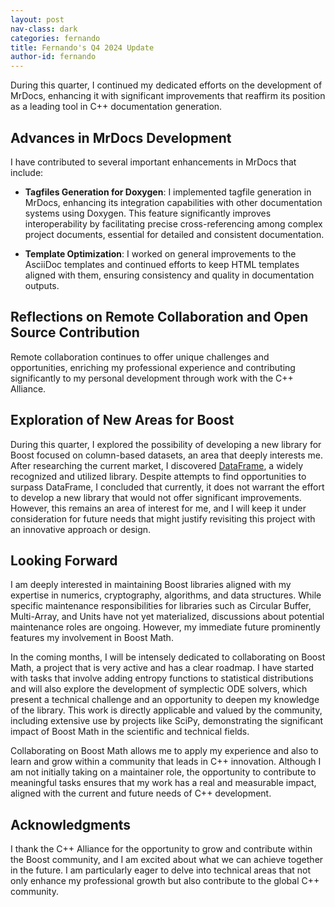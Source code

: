 ```yaml
---
layout: post
nav-class: dark
categories: fernando
title: Fernando's Q4 2024 Update
author-id: fernando
---
```


During this quarter, I continued my dedicated efforts on the development of MrDocs, enhancing it with significant improvements that reaffirm its position as a leading tool in C++ documentation generation.

## Advances in MrDocs Development

I have contributed to several important enhancements in MrDocs that include:

- **Tagfiles Generation for Doxygen**: I implemented tagfile generation in MrDocs, enhancing its integration capabilities with other documentation systems using Doxygen. This feature significantly improves interoperability by facilitating precise cross-referencing among complex project documents, essential for detailed and consistent documentation.

- **Template Optimization**: I worked on general improvements to the AsciiDoc templates and continued efforts to keep HTML templates aligned with them, ensuring consistency and quality in documentation outputs.

## Reflections on Remote Collaboration and Open Source Contribution

Remote collaboration continues to offer unique challenges and opportunities, enriching my professional experience and contributing significantly to my personal development through work with the C++ Alliance.

## Exploration of New Areas for Boost

During this quarter, I explored the possibility of developing a new library for Boost focused on column-based datasets, an area that deeply interests me. After researching the current market, I discovered [DataFrame](https://github.com/hosseinmoein/DataFrame), a widely recognized and utilized library. Despite attempts to find opportunities to surpass DataFrame, I concluded that currently, it does not warrant the effort to develop a new library that would not offer significant improvements. However, this remains an area of interest for me, and I will keep it under consideration for future needs that might justify revisiting this project with an innovative approach or design.

## Looking Forward

I am deeply interested in maintaining Boost libraries aligned with my expertise in numerics, cryptography, algorithms, and data structures. While specific maintenance responsibilities for libraries such as Circular Buffer, Multi-Array, and Units have not yet materialized, discussions about potential maintenance roles are ongoing. However, my immediate future prominently features my involvement in Boost Math.

In the coming months, I will be intensely dedicated to collaborating on Boost Math, a project that is very active and has a clear roadmap. I have started with tasks that involve adding entropy functions to statistical distributions and will also explore the development of symplectic ODE solvers, which present a technical challenge and an opportunity to deepen my knowledge of the library. This work is directly applicable and valued by the community, including extensive use by projects like SciPy, demonstrating the significant impact of Boost Math in the scientific and technical fields.

Collaborating on Boost Math allows me to apply my experience and also to learn and grow within a community that leads in C++ innovation. Although I am not initially taking on a maintainer role, the opportunity to contribute to meaningful tasks ensures that my work has a real and measurable impact, aligned with the current and future needs of C++ development.

## Acknowledgments

I thank the C++ Alliance for the opportunity to grow and contribute within the Boost community, and I am excited about what we can achieve together in the future. I am particularly eager to delve into technical areas that not only enhance my professional growth but also contribute to the global C++ community.
